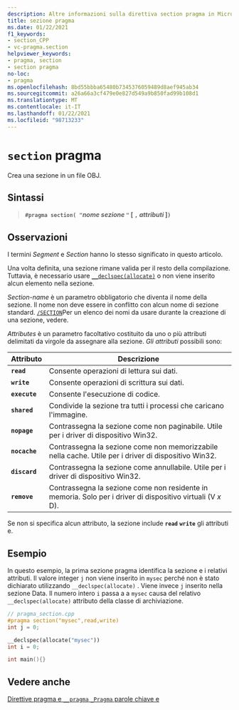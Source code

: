 ```yaml
---
description: Altre informazioni sulla direttiva section pragma in Microsoft C/C++
title: sezione pragma
ms.date: 01/22/2021
f1_keywords:
- section_CPP
- vc-pragma.section
helpviewer_keywords:
- pragma, section
- section pragma
no-loc:
- pragma
ms.openlocfilehash: 8bd55bbba65480b7345376059489d8aef945ab34
ms.sourcegitcommit: a26a66a3cf479e0e827d549a9b850fad99b108d1
ms.translationtype: MT
ms.contentlocale: it-IT
ms.lasthandoff: 01/22/2021
ms.locfileid: "98713233"
---
```

# <a name="section-no-locpragma"></a>`section` pragma

Crea una sezione in un file OBJ.

## <a name="syntax"></a>Sintassi

> **`#pragma section( "`***nome sezione* **`"`** [ **`,`** *attributi* ]**`)`**

## <a name="remarks"></a>Osservazioni

I termini *Segment* e *Section* hanno lo stesso significato in questo articolo.

Una volta definita, una sezione rimane valida per il resto della compilazione. Tuttavia, è necessario usare [`__declspec(allocate)`](../cpp/allocate.md) o non viene inserito alcun elemento nella sezione.

*Section-name* è un parametro obbligatorio che diventa il nome della sezione. Il nome non deve essere in conflitto con alcun nome di sezione standard. [`/SECTION`](../build/reference/section-specify-section-attributes.md)Per un elenco dei nomi da usare durante la creazione di una sezione, vedere.

*Attributes* è un parametro facoltativo costituito da uno o più attributi delimitati da virgole da assegnare alla sezione. *Gli attributi* possibili sono:

| Attributo | Descrizione |
|--|--|
| **`read`** | Consente operazioni di lettura sui dati. |
| **`write`** | Consente operazioni di scrittura sui dati. |
| **`execute`** | Consente l'esecuzione di codice. |
| **`shared`** | Condivide la sezione tra tutti i processi che caricano l'immagine. |
| **`nopage`** | Contrassegna la sezione come non paginabile. Utile per i driver di dispositivo Win32. |
| **`nocache`** | Contrassegna la sezione come non memorizzabile nella cache. Utile per i driver di dispositivo Win32. |
| **`discard`** | Contrassegna la sezione come annullabile. Utile per i driver di dispositivo Win32. |
| **`remove`** | Contrassegna la sezione come non residente in memoria. Solo per i driver di dispositivo virtuali (V *x* D). |

Se non si specifica alcun attributo, la sezione include **`read`** **`write`** gli attributi e.

## <a name="example"></a>Esempio

In questo esempio, la prima sezione pragma identifica la sezione e i relativi attributi. Il valore integer `j` non viene inserito in `mysec` perché non è stato dichiarato utilizzando `__declspec(allocate)` . Viene invece `j` inserito nella sezione Data. Il numero intero `i` passa a a `mysec` causa del relativo `__declspec(allocate)` attributo della classe di archiviazione.

```cpp
// pragma_section.cpp
#pragma section("mysec",read,write)
int j = 0;

__declspec(allocate("mysec"))
int i = 0;

int main(){}
```

## <a name="see-also"></a>Vedere anche

[Direttive pragma e `__pragma` `_Pragma` parole chiave e](./pragma-directives-and-the-pragma-keyword.md)
